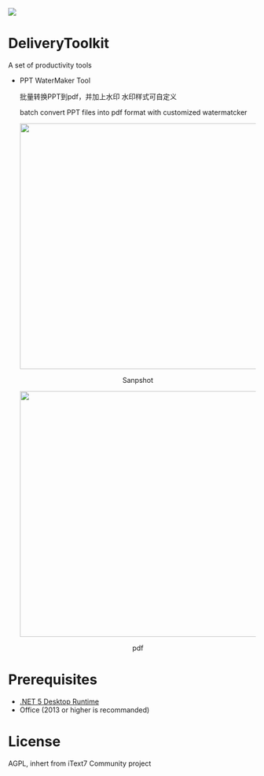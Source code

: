 <a href="https://996.icu" target='_blank'><img src="https://img.shields.io/badge/link-996.icu-red.svg"></a>

# DeliveryToolkit
A set of productivity tools

- PPT WaterMaker Tool

  批量转换PPT到pdf，并加上水印
  水印样式可自定义
  
  batch convert PPT files into pdf format with customized watermatcker
  <div  align="center">    
  <img src="https://aidiag890.blob.core.chinacloudapi.cn/resource/snap1.png" width=500/>
  <p>Sanpshot</p>
  <img src="https://aidiag890.blob.core.chinacloudapi.cn/resource/pdf.png" width=500/>
  <p>pdf</p>
  </div>


# Prerequisites

- [.NET 5 Desktop Runtime](https://dotnet.microsoft.com/download/dotnet/current/runtime)
- Office (2013 or higher is recommanded)

# License
  
  AGPL, inhert from iText7 Community project
